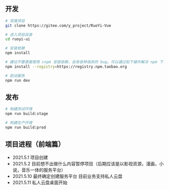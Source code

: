 ## 开发

```bash
# 克隆项目
git clone https://gitee.com/y_project/RuoYi-Vue

# 进入项目目录
cd ruoyi-ui

# 安装依赖
npm install

# 建议不要直接使用 cnpm 安装依赖，会有各种诡异的 bug。可以通过如下操作解决 npm 下载速度慢的问题
npm install --registry=https://registry.npm.taobao.org

# 启动服务
npm run dev
```

## 发布

```bash
# 构建测试环境
npm run build:stage

# 构建生产环境
npm run build:prod
```

## 项目进程（前端篇）
+ 2021.5.1 项目创建
+ 2021.5.2 目前想不出做什么内容暂停项目（后期应该是以影视资源，漫画，小说，音乐一体的服务平台）
+ 2021.5.10 最终确定创建服务平台 目前业务支持私人云盘
+ 2021.5.11 私人云盘桌面开始